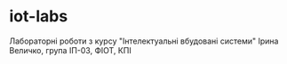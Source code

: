 # iot-labs

Лабораторні роботи з курсу "Інтелектуальні вбудовані системи"
Ірина Величко, група ІП-03, ФІОТ, КПІ
